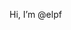 Hi, I’m @elpf


<!---
elpf/elpf is a ✨ special ✨ repository because its `README.md` (this file) appears on your GitHub profile.
You can click the Preview link to take a look at your changes.
--->
